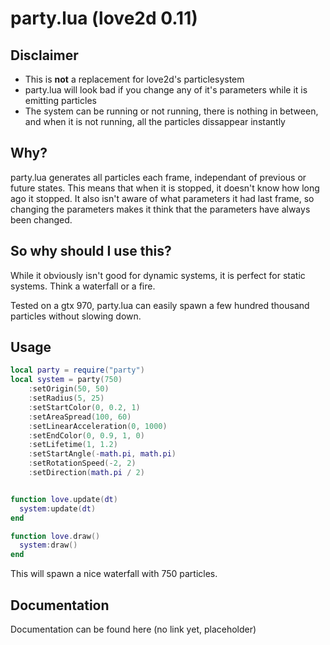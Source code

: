 party.lua (love2d 0.11)
=========

Disclaimer
----------

* This is **not** a replacement for love2d's particlesystem
* party.lua will look bad if you change any of it's parameters while it is emitting particles
* The system can be running or not running, there is nothing in between, and when it is not running, all the particles dissappear instantly

Why?
----
party.lua generates all particles each frame, independant of previous or future states. This means that when it is stopped, it doesn't know how long ago it stopped. It also isn't aware of what parameters it had last frame, so changing the parameters makes it think that the parameters have always been changed.

So why should I use this?
-------------------------

While it obviously isn't good for dynamic systems, it is perfect for static systems. Think a waterfall or a fire.

Tested on a gtx 970, party.lua can easily spawn a few hundred thousand particles without slowing down.

Usage
-----


```lua
local party = require("party")
local system = party(750)
	:setOrigin(50, 50)
	:setRadius(5, 25)
	:setStartColor(0, 0.2, 1)
	:setAreaSpread(100, 60)
	:setLinearAcceleration(0, 1000)
	:setEndColor(0, 0.9, 1, 0)
	:setLifetime(1, 1.2)
	:setStartAngle(-math.pi, math.pi)
	:setRotationSpeed(-2, 2)
	:setDirection(math.pi / 2)


function love.update(dt)
  system:update(dt)
end

function love.draw()
  system:draw()
end
```

This will spawn a nice waterfall with 750 particles.

Documentation
-------------

Documentation can be found here (no link yet, placeholder)

